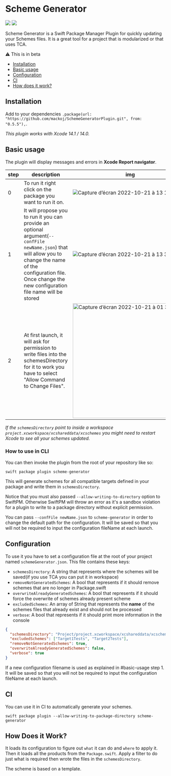 # Scheme Generator

[![](https://img.shields.io/endpoint?url=https%3A%2F%2Fswiftpackageindex.com%2Fapi%2Fpackages%2Fmackoj%2FSchemeGeneratorPlugin%2Fbadge%3Ftype%3Dswift-versions)](https://swiftpackageindex.com/mackoj/SchemeGeneratorPlugin)
[![](https://img.shields.io/endpoint?url=https%3A%2F%2Fswiftpackageindex.com%2Fapi%2Fpackages%2Fmackoj%2FSchemeGeneratorPlugin%2Fbadge%3Ftype%3Dplatforms)](https://swiftpackageindex.com/mackoj/SchemeGeneratorPlugin)

Scheme Generator is a Swift Package Manager Plugin for quickly updating your Schemes files. It is a great tool for a project that is modularized or that uses TCA.

⚠️ This is in beta

* [Installation](#installation)
* [Basic usage](#basic-usage)
* [Configuration](#configuration)
* [CI](#ci)
* [How does it work?](#how-does-it-work)

## Installation

Add to your dependencies `.package(url: "https://github.com/mackoj/SchemeGeneratorPlugin.git", from: "0.5.5"),`.

_This plugin works with Xcode 14.1 / 14.0._

## Basic usage

The plugin will display messages and errors in **Xcode Report navigator**. 

| step | description | img |
| --- | --- | --- |
| 0 | To run it right click on the package you want to run it on. | ![Capture d’écran 2022-10-21 à 13 16 35](https://user-images.githubusercontent.com/661647/197189715-d810a52d-ce88-4371-9c9d-09d6d41fe883.png) |
| 1 | It will propose you to run it you can provide an optional argument(`--confFile newName.json`) that will allow you to change the name of the configuration file. Once change the new configuration file name will be stored |  ![Capture d’écran 2022-10-21 à 13 38 29](https://user-images.githubusercontent.com/661647/197189807-327b51b5-5f5b-4162-a433-a4c3215e67ec.png) |
| 2 | At first launch, it will ask for permission to write files into the schemesDirectory for it to work you have to select "Allow Command to Change Files". | <img width="361" alt="Capture d’écran 2022-10-21 à 01 35 07" src="https://user-images.githubusercontent.com/661647/200274173-e3e1e1f7-9d93-4a5e-ac4e-062e6cbc5200.png"> |

_If the `schemesDirectory` point to inside a workspace `project.xcworkspace/xcshareddata/xcschemes` you might need to restart Xcode to see all your schemes updated._

### How to use in CLI

You can then invoke the plugin from the root of your repository like so:

`swift package plugin scheme-generator`

This will generate schemes for all compatible targets defined in your package and write them in `schemesDirectory`.

Notice that you must also passed `--allow-writing-to-directory` option to SwiftPM. Otherwise SwiftPM will throw an error as it's a sandbox violation for a plugin to write to a package directory without explicit permission.

You can pass `--confFile newName.json` to `scheme-generator` in order to change the default path for the configuration. It will be saved so that you will not be required to input the configuration fileName at each launch.

## Configuration

To use it you have to set a configuration file at the root of your project named `schemeGenerator.json`.
This file contains these keys:
- `schemesDirectory`: A string that represents where the schemes will be saved(if you use TCA you can put it in workspace)
- `removeNotGeneratedSchemes`: A bool that represents if it should remove schemes that are no longer in Package.swift
- `overwriteAlreadyGeneratedSchemes`: A bool that represents if it should force the overwrite of schemes already present scheme
- `excludedSchemes`: An array of String that represents the **name** of the schemes files that already exist and should not be processed 
- `verbose`: A bool that represents if it should print more information in the console

```json
{
  "schemesDirectory": "Project/project.xcworkspace/xcshareddata/xcschemes",
  "excludedSchemes": ["Target1Tests", "Target2Tests"],
  "removeNotGeneratedSchemes": true,
  "overwriteAlreadyGeneratedSchemes": false,
  "verbose": true
}
```

If a new configuration filename is used as explained in #basic-usage step 1. It will be saved so that you will not be required to input the configuration fileName at each launch. 

## CI

You can use it in CI to automatically generate your schemes.

`swift package plugin --allow-writing-to-package-directory scheme-generator`

## How Does it Work?

It loads its configuration to figure out `what` it can do and `where` to apply it. Then it loads all the products from the `Package.swift`. Apply a filter to do just what is required then wrote the files in the `schemesDirectory`.

The scheme is based on a template.

